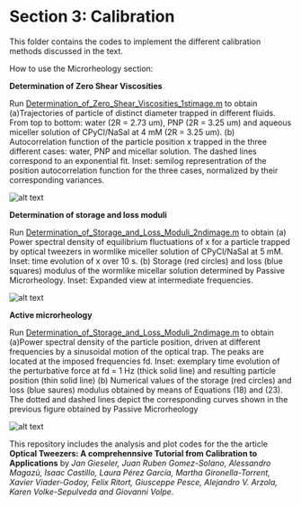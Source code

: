 # Section 3: Calibration
 This folder contains the codes to implement the different calibration methods discussed in the text.
 
How to use the Microrheology section:


**Determination of Zero Shear Viscosities**

Run [Determination_of_Zero_Shear_Viscosities_1stimage.m](Determination_of_Zero_Shear_Viscosities_1stimage.m) to obtain (a)Trajectories of particle of distinct
diameter trapped in different fluids. From top to bottom: water (2R = 2.73 um), PNP
(2R = 3.25 um) and aqueous miceller solution of CPyCl/NaSal at 4 mM (2R = 3.25 um).
(b) Autocorrelation function of the particle position x trapped in the three different cases:
water, PNP and micellar solution. The dashed lines correspond to an exponential
fit. Inset: semilog representration of the position autocorrelation function for the three
cases, normalized by their corresponding variances.

![alt text](https://github.com/LauraPerezG/tweezers_AOP_tutorial/blob/merge_26nov_ales_lau/sec_4_3_microrheology_ruben/figures/1_Zero_shear_visc.jpg 
"Zero Shear viscosities")

**Determination of storage and loss moduli**

Run [Determination_of_Storage_and_Loss_Moduli_2ndimage.m](Determination_of_Storage_and_Loss_Moduli_2ndimage.m) to obtain (a) Power spectral density of
equilibrium fluctuations of x for a particle trapped by optical tweezers in wormlike miceller
solution of CPyCl/NaSal at 5 mM. Inset: time evolution of x over 10 s. (b) Storage (red circles) and
loss (blue squares) modulus of the wormlike micellar solution determined by Passive Microrheology.
Inset: Expanded view at intermediate frequencies.

![alt text](https://github.com/LauraPerezG/tweezers_AOP_tutorial/blob/merge_26nov_ales_lau/sec_4_3_microrheology_ruben/figures/2_Storage_and_loss.jpg 
"Storeage and loss")



**Active microrheology**

Run [Determination_of_Storage_and_Loss_Moduli_2ndimage.m](Determination_of_Storage_and_Loss_Moduli_2ndimage.m) to obtain (a)Power spectral density of the particle position, driven
at different frequencies by a sinusoidal motion of the optical trap. The peaks are located at
the imposed frequencies fd. Inset: exemplary time evolution of the perturbative force at
fd = 1 Hz (thick solid line) and resulting particle position (thin solid line) (b) Numerical
values of the storage (red circles) and loss (blue saures) modulus obtained by means of Equations (18) and (23).
The dotted and dashed lines depict the corresponding curves shown in  the previous figure obtained
by Passive Microrheology

![alt text](https://github.com/LauraPerezG/tweezers_AOP_tutorial/blob/merge_26nov_ales_lau/sec_4_3_microrheology_ruben/figures/3_Active_mic_sinusoidal.jpg 
"Storeage and loss")







 
This repository includes the analysis and plot codes for the the article **Optical Tweezers: A comprehennsive Tutorial  from Calibration to Applications** by *Jan Gieseler, Juan Ruben Gomez-Solano, Alessandro Magazù, Isaac Castillo, Laura Pérez García, Martha Gironella-Torrent, Xavier Viader-Godoy, Felix Ritort, Giusceppe Pesce, Alejandro V. Arzola, Karen Volke-Sepulveda and Giovanni Volpe*. 
 
